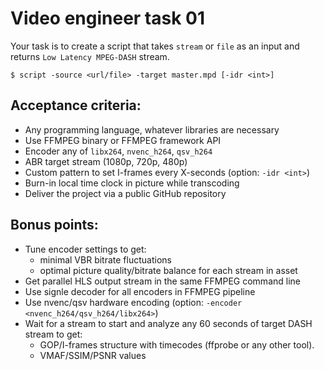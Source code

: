 # Video engineer task 01


Your task is to create a script that takes `stream` or `file` as an input and returns `Low Latency MPEG-DASH` stream.

    $ script -source <url/file> -target master.mpd [-idr <int>]

## Acceptance criteria:
- Any programming language, whatever libraries are necessary
- Use FFMPEG binary or FFMPEG framework API
- Encoder any of `libx264`, `nvenc_h264`, `qsv_h264`
- ABR target stream (1080p, 720p, 480p)
- Custom pattern to set I-frames every X-seconds (option: `-idr <int>`)
- Burn-in local time clock in picture while transcoding
- Deliver the project via a public GitHub repository

## Bonus points:
- Tune encoder settings to get:
  - minimal VBR bitrate fluctuations
  - optimal picture quality/bitrate balance for each stream in asset
- Get parallel HLS output stream in the same FFMPEG command line
- Use signle decoder for all encoders in FFMPEG pipeline
- Use nvenc/qsv hardware encoding (option: `-encoder <nvenc_h264/qsv_h264/libx264>`)
- Wait for a stream to start and analyze any 60 seconds of target DASH stream to get:
  - GOP/I-frames structure with timecodes (ffprobe or any other tool).
  - VMAF/SSIM/PSNR values
